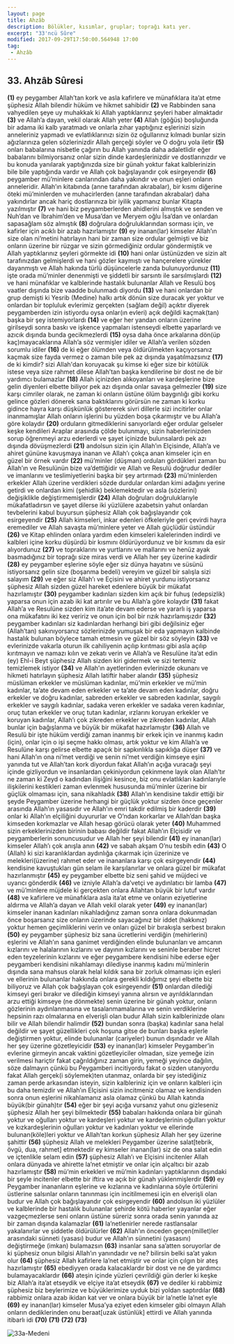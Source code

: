 ```yaml
---
layout: page
title: Ahzâb
description: Bölükler, kısımlar, gruplar; toprağı katı yer.
excerpt: "33'ncü Sûre"
modified: 2017-09-29T17:50:00.564948 17:00
tag: 
 - Ahzâb
---
```


## 33. Ahzâb Sûresi

**(1)** ey peygamber Allah’tan kork ve asla kafirlere ve münafıklara ita’at etme şüphesiz Allah bilendir hüküm ve hikmet sahibidir
**(2)** ve Rabbinden sana vahyedilen şeye uy muhakkak ki Allah yaptıklarınız şeyleri haber almaktadır
**(3)** ve Allah’a dayan, vekil olarak Allah yeter
**(4)** Allah (göğüs) boşluğunda bir adama iki kalb yaratmadı ve onlarla zıhar yaptığınız eşlerinizi sizin anneleriniz yapmadı ve evlatlıklarınızı sizin öz oğullarınız kılmadı bunlar sizin ağızlarınıza gelen sözlerinizdir Allah gerçeği söyler ve O doğru yola iletir 
**(5)** onları babalarına nisbetle çağırın bu Allah yanında daha adaletlidir eğer babalarını bilmiyorsanız onlar sizin dinde kardeşlerinizdir ve dostlarınızdır ve bu konuda yanılarak yaptığınızda size bir günah yoktur fakat kalblerinizin bile bile yaptığında vardır ve Allah çok bağışlayandır çok esirgeyendir
**(6)** peygamber mü’minlere canlarından daha yakındır ve onun eşleri onların anneleridir. Allah’ın kitabında (anne tarafından akrabalar),  bir kısmı diğerine öteki mü’minlerden ve muhacirlerden (anne tarafından akrabalar) daha yakındırlar ancak hariç dostlarınıza bir iyilik yapmanız bunlar Kitapta yazılmıştır
**(7)** ve hani biz peygamberlerden ahidlerini almıştık ve senden ve Nuh’dan ve İbrahim’den ve Musa’dan ve Meryem oğlu Îsa’dan ve onlardan sapasağlam söz almıştık 
**(8)** doğrulara doğruluklarından sorması için, ve kafirler için acıklı bir azab hazırlamıştır 
**(9)** ey inanan(lar) kimseler Allah’ın size olan ni’metini hatırlayın hani bir zaman size ordular gelmişti ve biz onların üzerine bir rüzgar ve sizin görmediğiniz ordular göndermiştik ve Allah yaptıklarınız şeyleri görmekte idi 
**(10)** hani onlar üstünüzden ve sizin alt tarafınızdan gelmişlerdi ve hani gözler kaymıştı ve hançerelere yürekler dayanmıştı ve Allah hakında türlü düşüncelerle zanda bulunuyordunuz 
**(11)** işte orada mü’minler denenmişti ve şiddetli bir sarsıntı ile sarsılmışlardı 
**(12)** ve hani münafıklar ve kalblerinde hastalık bulunanlar Allah ve Resulü boş vaatler dışında bize vaadde bulunmadı diyordu 
**(13)** ve hani onlardan bir grup demişti ki Yesrib (Medine) halkı artık dönün size duracak yer yoktur ve onlardan bir topluluk evlerimiz gerçekten (sağlam değil) açıktır diyerek peygamberden izin istiyordu oysa onlar(ın evleri) açık değildi kaçmak(tan) başka bir şey istemiyorlardı
**(14)** ve eğer her yandan onların üzerine girilseydi sonra baskı ve işkence yapmaları istenseydi elbette yaparlardı ve azıcık dışında bunda gecikmezlerdi 
**(15)** oysa daha önce arkalarına dön(üp kaç)mayacaklarına Allah’a söz vermişler idiler ve Allah’a verilen sözden sorumlu idiler
**(16)** de ki eğer ölümden veya öldürülmekten kaçıyorsanız kaçmak size fayda vermez o zaman bile pek az dışında yaşatılmazsınız
**(17)** de ki kimdir? sizi Allah'dan koruyacak şu kimse ki eğer size bir kötülük istese veya size rahmet dilese Allah’tan başka kendilerine bir dost ne de bir yardımcı bulamazlar 
**(18)** Allah içinizden alıkoyanları ve kardeşlerine bize gelin diyenleri elbette biliyor pek azı dışında onlar savaşa gelmezler 
**(19)** size karşı cimriler olarak, ne zaman ki onların üstüne ölüm baygınlığı gibi korku gelince gözleri dönerek sana baktıklarını görürsün ne zaman ki korku gidince hayra karşı düşkünlük göstererek sivri dillerle sizi incitirler onlar inanmamışlar Allah onların işlerini bu yüzden boşa çıkarmıştır ve bu Allah’a göre kolaydır
**(20)** orduların gitmediklerini sanıyorlardı eğer ordular gelseler keşke kendileri Araplar arasında çölde bulunmayı, sizin haberlerinizden sorup öğrenmeyi arzu ederlerdi ve şayet içinizde bulunsalardı pek azı dışında dövüşmezlerdi
**(21)** andolsun sizin için Allah’ın Elçisinde, Allah’a ve ahiret gününe kavuşmaya inanan ve Allah’ı çokça anan kimseler için en güzel bir örnek vardır 
**(22)** mü’minler (düşman) orduları gördükleri zaman bu Allah’ın ve Resulünün bize va’dettiğidir ve Allah ve Resulü doğrudur dediler ve imanlarını ve teslimiyetlerini başka bir şey artırmadı 
**(23)** mü’minlerden erkekler Allah üzerine verdikleri sözde durdular onlardan kimi adağını yerine getirdi ve onlardan kimi (şehidlik) beklemektedir ve asla (sözlerini) değişiklikle değiştirmemişlerdir
**(24)** Allah doğruları doğruluklarıyle mükafatladırsın ve şayet dilerse iki yüzlülere azabetsin yahut onlardan tevbelerini kabul buyursun şüphesiz Allah çok bağışlayandır çok esirgeyendir
**(25)** Allah kimseleri, inkar edenleri öfkeleriyle geri çevirdi hayra eremediler ve Allah savaşta mü’minlere yeter ve Allah güçlüdür üstündür
**(26)** ve Kitap ehlinden onlara yardım eden kimseleri kalelerinden indirdi ve kalbleri içine korku düşürdü bir kısmını öldürüyordunuz ve bir kısmını da esir alıyordunuz 
**(27)** ve topraklarını ve yurtlarını ve mallarını ve henüz ayak basmadığınız bir toprağı size miras verdi ve Allah her şey üzerine kadirdir
**(28)** ey peygamber eşlerine söyle eğer siz dünya hayatını ve süsünü istiyorsanız gelin size (boşanma bedeli) vereyim ve güzel bir salışla sizi salayım 
**(29)** ve eğer siz Allah’ı ve Eçisini ve ahiret yurdunu istiyorsanız şüphesiz Allah sizden güzel hareket edenlere büyük bir mükafat hazırlamıştır
**(30)** peygamber kadınları sizden kim açık bir fuhuş (edepsizlik) yaparsa onun için azab iki kat artırılır ve bu Allah’a göre kolaydır
**(31)** fakat Allah’a ve Resulüne sizden kim ita’ate devam ederse ve yararlı iş yaparsa ona mükafatını iki kez veririz ve onun için bol bir rızık hazırlamışızdır 
**(32)** peygamber kadınları siz kadınlardan herhangi biri gibi değilsiniz eğer (Allah’tan) sakınıyorsanız sözlerinizde yumuşak bir eda yapmayın kalbinde hastalık bulunan böylece tamah etmesin ve güzel bir söz söyleyin 
**(33)** ve evlerinizde vakarla oturun ilk cahiliyenin açılıp kırıtması gibi asla açılıp kırıtmayın ve namazı kılın ve zekatı verin ve Allah’a ve Resulüne ita’at edin (ey) Ehl-i Beyt şüphesiz Allah sizden kiri gidermek ve sizi tertemiz temizlemek istiyor
**(34)** ve Allah’ın ayetlerinden evlerinizde okunanı ve hikmeti hatırlayın şüphesiz Allah latiftir haber alandır
**(35)** şüphesiz müslüman erkekler ve müslüman kadınlar, mü’min erkekler ve mü’min kadınlar, ta’ate devam eden erkekler ve ta’ate devam eden kadınlar, doğru erkekler ve doğru kadınlar, sabreden erkekler ve sabreden kadınlar, saygılı erkekler ve saygılı kadınlar, sadaka veren erkekler ve sadaka veren kadınlar, oruç tutan erkekler ve oruç tutan kadınlar, ırzlarını koruyan erkekler ve koruyan kadınlar, Allah’ı çok zikreden erkekler ve zikreden kadınlar, Allah bunlar için bağışlanma ve büyük bir mükafat hazırlamıştır 
**(36)** Allah ve Resulü bir işte hüküm verdiği zaman inanmış bir erkek için ve inanmış kadın (için), onlar için o işi seçme hakkı olması, artık yoktur ve kim Allah’a ve Resulüne karşı gelirse elbette apaçık bir sapkınlıkla sapıklığa düşer
**(37)** ve hani Allah’ın ona ni’met verdiği ve senin ni’met verdiğin kimseye eşini yanında tut ve Allah’tan kork diyordun fakat Allah’ın açığa vuracağı şeyi içinde gizliyordun ve insanlardan çekiniyordun çekinmene layık olan Allah’tır ne zaman ki Zeyd o kadından ilişiğini kesince, biz onu evlatlıkları kadınlarıyle ilişkilerini kestikleri zaman evlenmek hususunda mü’minler üzerine bir güçlük olmaması için, sana nikahladık
**(38)** Allah’ın kendisine takdir ettiği bir şeyde Peygamber üzerine herhangi bir güçlük yoktur sizden önce geçenler arasında Allah’ın yasasıdır ve Allah’ın emri takdir edilmiş bir kaderdir
**(39)** onlar ki Allah’ın elçiliğini duyururlar ve O’ndan korkarlar ve Allah’dan başka kimseden korkmazlar ve Allah hesap görücü olarak yeter 
**(40)** Muhammed sizin erkeklerinizden birinin babası değildir fakat Allah’ın Elçisidir ve peygamberlerin sonuncusudur ve Allah her şeyi bilendir
**(41)** ey inanan(lar) kimseler Allah’ı çok anışla anın
**(42)** ve sabah akşam O’nu tesbih edin 
**(43)** O (Allah) ki sizi karanlıklardan aydınlığa çıkarmak için üzerinize ve melekleri(üzerine) rahmet eder ve inananlara karşı çok esirgeyendir
**(44)** kendisine kavuştukları gün selam ile karşılanırlar ve onlara güzel bir mükafat hazırlanmıştır 
**(45)** ey peygamber elbette biz seni şahid ve müjdeci ve uyarıcı gönderdik 
**(46)** ve izniyle Allah’a da’vetçi ve aydınlatıcı bir lamba 
**(47)** ve mü’minlere müjdele ki gerçekten onlara Allahtan büyük bir lutuf vardır 
**(48)** ve kafirlere ve münafıklara asla ita’at etme ve onların eziyetlerine aldırma ve Allah’a dayan ve Allah vekil olarak yeter 
**(49)** ey inanan(lar)	kimseler inanan kadınları nikahladığınız zaman sonra onlara dokunmadan önce boşarsanız size onların üzerinde sayacağınız bir iddet (hakkınız) yoktur hemen geçimliklerini verin ve onları güzel bir bırakışla serbest bırakın 
**(50)** ey peygamber şüphesiz biz sana ücretlerini verdiğin (mehirlerini) eşlerini ve Allah’ın sana ganimet verdiğinden elinde bulunanları ve amcanın kızlarını ve halalarının kızlarını ve dayının kızlarını ve seninle beraber hicret eden teyzelerinin kızlarını ve eğer peygambere kendisini hibe ederse eğer peygamberi kendisini nikahlamayı dilediyse inanmış kadını mü’minlerin dışında sana mahsus olarak helal kıldık sana bir zorluk olmaması için eşleri ve ellerinin bulunanlar hakkında onlara gerekli kıldığımız şeyi elbette biz biliyoruz ve Allah çok bağışlayan çok esirgeyendir
**(51)** onlardan dilediği kimseyi geri bırakır ve dilediğin kimseyi yanına alırsın ve ayrıldıklarından arzu ettiği kimseye (ne dönmekte) senin üzerine bir günah yoktur, onların gözlerinin aydınlanmasına ve tasalanmamalarına ve senin verdiklerine hepsinin razı olmalarına en elverişli olan budur Allah sizin kalblerinizde olanı bilir ve Allah bilendir halimdir
**(52)** bundan sonra (başka) kadınlar sana helal değildir ve şayet güzellikleri çok hoşuna gitse de bunları başka eşlerle değiştirmen yoktur, elinde bulunanlar (cariyeler) bunun dışındadır ve Allah her şey üzerine gözetleyicidir
**(53)** ey inanan(lar) kimseler Peygamber’in evlerine girmeyin ancak vaktini gözetleyiciler olmadan, size yemeğe izin verilmesi hariçtir fakat çağrıldığınız zaman girin, yemeği yeyince dağılın, söze dalmayın çünkü bu Peygamberi incitiyordu fakat o sizden utanıyordu fakat Allah gerçek(i söylemek)ten utanmaz, onlarda bir şey istediğiniz zaman perde arkasından isteyin, sizin kalbleriniz için ve onların kalbleri için bu daha temizdir ve Allah’ın Elçisini sizin incitmeniz olamaz ve kendisinden sonra onun eşlerini nikahlamanız asla olamaz çünkü bu Allah katında büyük(bir günah)tır
**(54)** eğer bir şeyi açığa vursanız yahut onu gizleseniz şüphesiz Allah her şeyi bilmektedir
**(55)** babaları hakkında onlara bir günah yoktur ve oğulları yoktur ve kardeşleri yoktur ve kardeşlerinin oğulları yoktur ve kızkardeşlerinin oğulları yoktur ve kadınları yoktur ve ellerinde bulunan(köle)leri yoktur ve Allah’tan korkun şüphesiz Allah her şey üzerine şahittir
**(56)** şüphesiz Allah ve melekleri Peygamber üzerine salat[tebrik, övgü, dua, rahmet] etmektedir ey kimseler inanan(lar) siz de ona salat edin ve içtenlikle selam edin 
**(57)** şüphesiz Allah’ı ve Elçisini incitenler Allah onlara dünyada ve ahirette la’net etmiştir ve onlar için alçaltıcı bir azab hazırlamıştır 
**(58)** mü’min erkekleri ve mü’min kadınları yaptıklarının dışındaki bir şeyle incitenler elbette bir iftira ve açık bir günah yüklenmişlerdir
**(59)** ey Peygamber inananların eşlerine ve kızlarına ve kadınlarına söyle örtülerini üstlerine salsınlar onların tanınması için incitilmemesi için en elverişli olan budur ve Allah çok bağışlayandır çok esirgeyendir
**(60)** andolsun iki yüzlüler ve kalblerinde bir hastalık bulunanlar şehirde kötü haberler yayanlar eğer vazgeçmezlerse seni onların üstüne süreriz sonra orada senin yanında az bir zaman dışında kalamazlar
**(61)** la’netlenirler nerede rastlansalar yakalanırlar ve şiddetle öldürülürler
**(62)** Allah’ın önceden geçen(millet)ler arasındaki sünneti (yasası) budur ve Allah’ın sünnetini (yasasını) değiştirmeğe (imkan) bulamazsın 
**(63)** insanlar sana sa’atten soruyorlar de ki şüphesiz onun bilgisi Allah’ın yanındadır ve ne? bilirsin belki sa’at yakın olur
**(64)** şüphesiz Allah kafirlere la’net etmiştir ve onlar için çılgın bir ateş hazırlamıştır 
**(65)** ebediyyen orada kalacaklardır bir dost ve ne de yardımcı bulamayacaklardır 
**(66)** ateşin içinde yüzleri çevrildiği gün derler ki keşke biz Allah’a ita’at etseydik ve elçiye ita’at etseydik 
**(67)** ve dediler ki rabbimiz şüphesiz biz beylerimize ve büyüklerimize uyduk bizi yoldan saptırdılar
**(68)** rabbimiz onlara azab ikidan kat ver ve onlara büyük bir la’netle la’net eyle 
**(69)** ey inanan(lar)	kimseler Musa’ya eziyet eden kimseler gibi olmayın Allah onların dediklerinden onu beraat[uzak üstünlük] ettirdi ve Allah yanında itibarlı idi 
**(70)**
**(71)** 
**(72)** 
**(73)** 

![33a-Medeni]({{site.url}}/images/ayrac-muhur.png)
